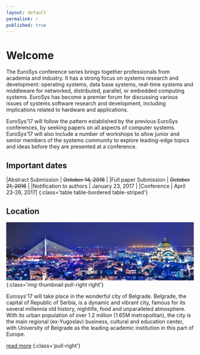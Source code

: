 ```yaml
---
layout: default
permalink: /
published: true
---
```


# Welcome

The EuroSys conference series brings together professionals from academia and industry. It has a strong focus on systems research and development: operating systems, data base systems, real-time systems and middleware for networked, distributed, parallel, or embedded computing systems. EuroSys has become a premier forum for discussing various issues of systems software research and development, including implications related to hardware and applications.

EuroSys’17 will follow the pattern established by the previous EuroSys conferences, by seeking papers on all aspects of computer systems. EuroSys’17 will also include a number of workshops to allow junior and senior members of the systems community to explore leading-edge topics and ideas before they are presented at a conference.

## Important dates

|Abstract Submission            	| ~~October 14, 2016~~ |
|Full paper Submission          	| ~~October 21, 2016~~ |
|Notification to authors        	| January 23, 2017 |
|Conference				            | April 23-26, 2017|
{:class='table table-bordered table-striped'}

## Location

![Belgrade](/assets/img/stsava-adabridge.jpg){:class='img-thumbnail pull-right right'}

Eurosys'17 will take place in the wonderful city of Belgrade. Belgrade, the capital of Republic of Serbia, is a dynamic and vibrant city, famous for its several millennia old history, nightlife, food and unparalleled atmosphere. With its urban population of over 1.2 million (1.65M metropolitan), the city is the main regional (ex-Yugoslav) business, cultural and education center, with University of Belgrade as the leading academic institution in this part of Europe. 

[read more](/venue/location)
{:class='pull-right'}

